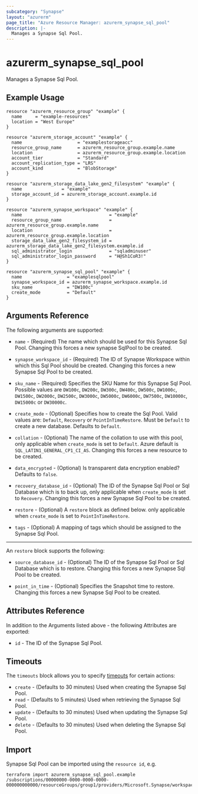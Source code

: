 ```yaml
---
subcategory: "Synapse"
layout: "azurerm"
page_title: "Azure Resource Manager: azurerm_synapse_sql_pool"
description: |-
  Manages a Synapse Sql Pool.
---
```


# azurerm_synapse_sql_pool

Manages a Synapse Sql Pool.

## Example Usage

```hcl
resource "azurerm_resource_group" "example" {
  name     = "example-resources"
  location = "West Europe"
}

resource "azurerm_storage_account" "example" {
  name                     = "examplestorageacc"
  resource_group_name      = azurerm_resource_group.example.name
  location                 = azurerm_resource_group.example.location
  account_tier             = "Standard"
  account_replication_type = "LRS"
  account_kind             = "BlobStorage"
}

resource "azurerm_storage_data_lake_gen2_filesystem" "example" {
  name               = "example"
  storage_account_id = azurerm_storage_account.example.id
}

resource "azurerm_synapse_workspace" "example" {
  name                                 = "example"
  resource_group_name                  = azurerm_resource_group.example.name
  location                             = azurerm_resource_group.example.location
  storage_data_lake_gen2_filesystem_id = azurerm_storage_data_lake_gen2_filesystem.example.id
  sql_administrator_login              = "sqladminuser"
  sql_administrator_login_password     = "H@Sh1CoR3!"
}

resource "azurerm_synapse_sql_pool" "example" {
  name                 = "examplesqlpool"
  synapse_workspace_id = azurerm_synapse_workspace.example.id
  sku_name             = "DW100c"
  create_mode          = "Default"
}
```

## Arguments Reference

The following arguments are supported:

* `name` - (Required) The name which should be used for this Synapse Sql Pool. Changing this forces a new synapse SqlPool to be created.

* `synapse_workspace_id` - (Required) The ID of Synapse Workspace within which this Sql Pool should be created. Changing this forces a new Synapse Sql Pool to be created.

* `sku_name` - (Required) Specifies the SKU Name for this Synapse Sql Pool. Possible values are `DW100c`, `DW200c`, `DW300c`, `DW400c`, `DW500c`, `DW1000c`, `DW1500c`, `DW2000c`, `DW2500c`, `DW3000c`, `DW5000c`, `DW6000c`, `DW7500c`, `DW10000c`, `DW15000c` or `DW30000c`.

* `create_mode` - (Optional) Specifies how to create the Sql Pool. Valid values are: `Default`, `Recovery` or `PointInTimeRestore`. Must be `Default` to create a new database. Defaults to `Default`.

* `collation` - (Optional) The name of the collation to use with this pool, only applicable when `create_mode` is set to `Default`. Azure default is `SQL_LATIN1_GENERAL_CP1_CI_AS`. Changing this forces a new resource to be created.

* `data_encrypted` - (Optional) Is transparent data encryption enabled? Defaults to `false`.

* `recovery_database_id` - (Optional) The ID of the Synapse Sql Pool or Sql Database which is to back up, only applicable when `create_mode` is set to `Recovery`. Changing this forces a new Synapse Sql Pool to be created.

* `restore` - (Optional)  A `restore` block as defined below. only applicable when `create_mode` is set to `PointInTimeRestore`.

* `tags` - (Optional) A mapping of tags which should be assigned to the Synapse Sql Pool.

---

An `restore` block supports the following:

* `source_database_id` - (Optional) The ID of the Synapse Sql Pool or Sql Database which is to restore. Changing this forces a new Synapse Sql Pool to be created.

* `point_in_time` - (Optional) Specifies the Snapshot time to restore. Changing this forces a new Synapse Sql Pool to be created.

## Attributes Reference

In addition to the Arguments listed above - the following Attributes are exported: 

* `id` - The ID of the Synapse Sql Pool.

## Timeouts

The `timeouts` block allows you to specify [timeouts](https://www.terraform.io/docs/configuration/resources.html#timeouts) for certain actions:

* `create` - (Defaults to 30 minutes) Used when creating the Synapse Sql Pool.
* `read` - (Defaults to 5 minutes) Used when retrieving the Synapse Sql Pool.
* `update` - (Defaults to 30 minutes) Used when updating the Synapse Sql Pool.
* `delete` - (Defaults to 30 minutes) Used when deleting the Synapse Sql Pool.

## Import

Synapse Sql Pool can be imported using the `resource id`, e.g.

```shell
terraform import azurerm_synapse_sql_pool.example /subscriptions/00000000-0000-0000-0000-000000000000/resourceGroups/group1/providers/Microsoft.Synapse/workspaces/workspace1/sqlPools/sqlPool1
```

